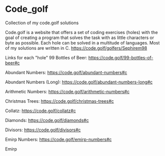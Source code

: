 # Code_golf
Collection of my code.golf solutions

Code.golf is a website that offers a set of coding exercises (holes) with the goal of creating a program that solves the task with as little characters or byte as possible.
Each hole can be solved in a multitude of languages. Most of my solutions are written in C.
https://code.golf/golfers/Sephirem98

Links for each "hole"
99 Bottles of Beer:
https://code.golf/99-bottles-of-beer#c

Abundant Numbers:
https://code.golf/abundant-numbers#c

Abundant Numbers (Long):
https://code.golf/abundant-numbers-long#c

Arithmetic Numbers:
https://code.golf/arithmetic-numbers#c

Christmas Trees:
https://code.golf/christmas-trees#c

Collatz:
https://code.golf/collatz#c

Diamonds:
https://code.golf/diamonds#c

Divisors:
https://code.golf/divisors#c

Emirp Numbers:
https://code.golf/emirp-numbers#c

Emirp
